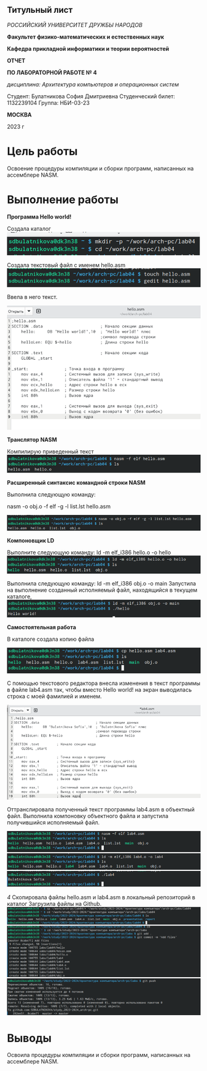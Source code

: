 ## Титульный лист
*РОССИЙСКИЙ УНИВЕРСИТЕТ ДРУЖБЫ НАРОДОВ*

**Факультет физико-математических и естественных наук**

**Кафедра прикладной информатики и теории вероятностей**

**ОТЧЕТ** 

**ПО ЛАБОРАТОРНОЙ РАБОТЕ № 4**

*дисциплина: Архитектура компьютеров и операционных систем*	

Студент: Булатникова София Дмитриевна 
Студенческий билет: 1132239104
Группа:  НБИ-03-23

**МОСКВА**

2023 г

# Цель работы

Освоение процедуры компиляции и сборки программ, написанных на ассемблере NASM.

# Выполнение работы

**Программа Hello world!**

Создала каталог 
![рис 1.](image/01.png)

Создала текстовый файл с именем hello.asm
![рис 2.](image/02.png)


Ввела в него текст. 

![рис 3.](image/03.png)


**Транслятор NASM**

Компилирую приведенный текст
![рис 4.](image/04.png)

**Расширенный синтаксис командной строки NASM**

Выполнила следующую команду:

nasm -o obj.o -f elf -g -l list.lst hello.asm

![рис 5.](image/05.png)

**Компоновщик LD**

Выполните следующую команду:
ld -m elf_i386 hello.o -o hello
![рис 6.](image/06.png)

Выполнила следующую команду:
ld -m elf_i386 obj.o -o main 
Запустила на выполнение созданный исполняемый файл, находящийся в текущем каталоге,
![рис 8.](image/07.png)

**Самостоятельная работа**

В каталоге создала копию файла

![рис 9.](image/08.png)
 
С помощью текстового редактора внесла изменения в текст программы в
файле lab4.asm так, чтобы вместо Hello world! на экран выводилась строка с моей
фамилией и именем.

![рис 10.](image/09.png)
 
Оттранслировала полученный текст программы lab4.asm в объектный файл. Выполнила
компоновку объектного файла и запустила получившийся исполняемый файл.

![рис 11.](image/010.png)
![рис 12.](image/011.png)
![рис 13.](image/012.png)

*4*
Скопировала файлы hello.asm и lab4.asm в локальный репозиторий в каталог 
Загрузила файлы на Github.
![рис 14.](image/013.png)
![рис 15.](image/014.png)
![рис 16.](image/015.png)

# Выводы

Освоила процедуры компиляции и сборки программ, написанных на ассемблере NASM.

